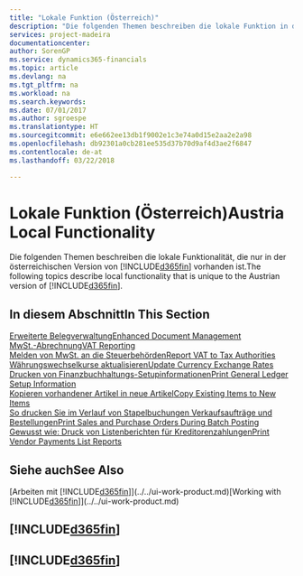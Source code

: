 ```yaml
---
title: "Lokale Funktion (Österreich)"
description: "Die folgenden Themen beschreiben die lokale Funktion in der österreichischen Version von [!INCLUDE[d365fin](../../includes/d365fin_md.md)]."
services: project-madeira
documentationcenter: 
author: SorenGP
ms.service: dynamics365-financials
ms.topic: article
ms.devlang: na
ms.tgt_pltfrm: na
ms.workload: na
ms.search.keywords: 
ms.date: 07/01/2017
ms.author: sgroespe
ms.translationtype: HT
ms.sourcegitcommit: e6e662ee13db1f9002e1c3e74a0d15e2aa2e2a98
ms.openlocfilehash: db92301a0cb281ee535d37b70d9af4d3ae2f6847
ms.contentlocale: de-at
ms.lasthandoff: 03/22/2018

---
```

# <a name="austria-local-functionality"></a><span data-ttu-id="f4984-103">Lokale Funktion (Österreich)</span><span class="sxs-lookup"><span data-stu-id="f4984-103">Austria Local Functionality</span></span>
<span data-ttu-id="f4984-104">Die folgenden Themen beschreiben die lokale Funktionalität, die nur in der österreichischen Version von [!INCLUDE[d365fin](../../includes/d365fin_md.md)] vorhanden ist.</span><span class="sxs-lookup"><span data-stu-id="f4984-104">The following topics describe local functionality that is unique to the Austrian version of [!INCLUDE[d365fin](../../includes/d365fin_md.md)].</span></span>  

## <a name="in-this-section"></a><span data-ttu-id="f4984-105">In diesem Abschnitt</span><span class="sxs-lookup"><span data-stu-id="f4984-105">In This Section</span></span>  

[<span data-ttu-id="f4984-106">Erweiterte Belegverwaltung</span><span class="sxs-lookup"><span data-stu-id="f4984-106">Enhanced Document Management</span></span>](enhanced-document-management.md)  
[<span data-ttu-id="f4984-107">MwSt.-Abrechnung</span><span class="sxs-lookup"><span data-stu-id="f4984-107">VAT Reporting</span></span>](vat-reporting.md)  
[<span data-ttu-id="f4984-108">Melden von MwSt. an die Steuerbehörden</span><span class="sxs-lookup"><span data-stu-id="f4984-108">Report VAT to Tax Authorities</span></span>](../../finance-how-report-vat.md)  
[<span data-ttu-id="f4984-109">Währungswechselkurse aktualisieren</span><span class="sxs-lookup"><span data-stu-id="f4984-109">Update Currency Exchange Rates</span></span>](../../finance-how-update-currencies.md)  
[<span data-ttu-id="f4984-110">Drucken von Finanzbuchhaltungs-Setupinformationen</span><span class="sxs-lookup"><span data-stu-id="f4984-110">Print General Ledger Setup Information</span></span>](how-to-print-general-ledger-setup-information.md)  
[<span data-ttu-id="f4984-111">Kopieren vorhandener Artikel in neue Artikel</span><span class="sxs-lookup"><span data-stu-id="f4984-111">Copy Existing Items to New Items</span></span>](how-to-copy-existing-items-to-new-items.md)  
[<span data-ttu-id="f4984-112">So drucken Sie im Verlauf von Stapelbuchungen Verkaufsaufträge und Bestellungen</span><span class="sxs-lookup"><span data-stu-id="f4984-112">Print Sales and Purchase Orders During Batch Posting</span></span>](how-to-print-sales-and-purchase-orders-during-batch-posting.md)  
[<span data-ttu-id="f4984-113">Gewusst wie: Druck von Listenberichten für Kreditorenzahlungen</span><span class="sxs-lookup"><span data-stu-id="f4984-113">Print Vendor Payments List Reports</span></span>](how-to-print-vendor-payments-list-reports.md)

## <a name="see-also"></a><span data-ttu-id="f4984-114">Siehe auch</span><span class="sxs-lookup"><span data-stu-id="f4984-114">See Also</span></span>
<span data-ttu-id="f4984-115">[Arbeiten mit [!INCLUDE[d365fin](../../includes/d365fin_md.md)]](../../ui-work-product.md)</span><span class="sxs-lookup"><span data-stu-id="f4984-115">[Working with [!INCLUDE[d365fin](../../includes/d365fin_md.md)]](../../ui-work-product.md)</span></span>

## [!INCLUDE[d365fin](../../includes/free_trial_md.md)]  
## [!INCLUDE[d365fin](../../includes/training_link_md.md)]

